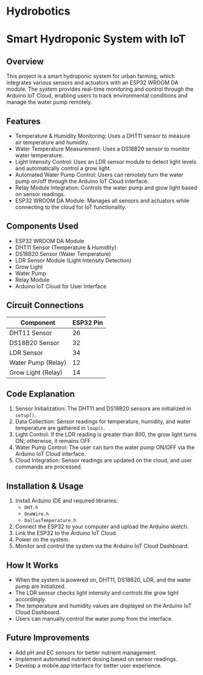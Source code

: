 # Hydrobotics

# Smart Hydroponic System with IoT

## Overview

This project is a smart hydroponic system for urban farming, which integrates various sensors and actuators with an ESP32 WROOM DA module. The system provides real-time monitoring and control through the Arduino IoT Cloud, enabling users to track environmental conditions and manage the water pump remotely.

## Features

- Temperature & Humidity Monitoring: Uses a DHT11 sensor to measure air temperature and humidity.
- Water Temperature Measurement: Uses a DS18B20 sensor to monitor water temperature.
- Light Intensity Control: Uses an LDR sensor module to detect light levels and automatically control a grow light.
- Automated Water Pump Control: Users can remotely turn the water pump on/off through the Arduino IoT Cloud interface.
- Relay Module Integration: Controls the water pump and grow light based on sensor readings.
- ESP32 WROOM DA Module: Manages all sensors and actuators while connecting to the cloud for IoT functionality.

## Components Used

- ESP32 WROOM DA Module
- DHT11 Sensor (Temperature & Humidity)
- DS18B20 Sensor (Water Temperature)
- LDR Sensor Module (Light Intensity Detection)
- Grow Light
- Water Pump
- Relay Module
- Arduino IoT Cloud for User Interface

## Circuit Connections

| Component           | ESP32 Pin |
|--------------------|----------|
| DHT11 Sensor      | 26       |
| DS18B20 Sensor    | 32       |
| LDR Sensor        | 34       |
| Water Pump (Relay)| 12       |
| Grow Light (Relay)| 14       |

## Code Explanation

1. Sensor Initialization: The DHT11 and DS18B20 sensors are initialized in `setup()`.
2. Data Collection: Sensor readings for temperature, humidity, and water temperature are gathered in `loop()`.
3. Light Control: If the LDR reading is greater than 800, the grow light turns ON; otherwise, it remains OFF.
4. Water Pump Control: The user can turn the water pump ON/OFF via the Arduino IoT Cloud interface.
5. Cloud Integration: Sensor readings are updated on the cloud, and user commands are processed.

## Installation & Usage

1. Install Arduino IDE and required libraries:
   - `DHT.h`
   - `OneWire.h`
   - `DallasTemperature.h`
2. Connect the ESP32 to your computer and upload the Arduino sketch.
3. Link the ESP32 to the Arduino IoT Cloud.
4. Power on the system.
5. Monitor and control the system via the Arduino IoT Cloud Dashboard.

## How It Works

- When the system is powered on, DHT11, DS18B20, LDR, and the water pump are initialized.
- The LDR sensor checks light intensity and controls the grow light accordingly.
- The temperature and humidity values are displayed on the Arduino IoT Cloud Dashboard.
- Users can manually control the water pump from the interface.

## Future Improvements

- Add pH and EC sensors for better nutrient management.
- Implement automated nutrient dosing based on sensor readings.
- Develop a mobile app interface for better user experience.


